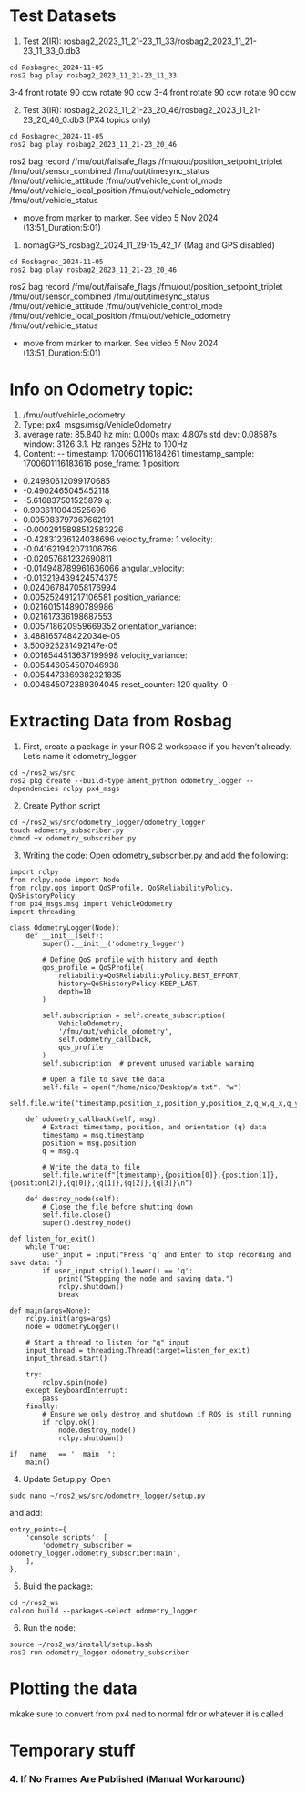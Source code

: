 
# Test Datasets

1. Test 2(IR): rosbag2_2023_11_21-23_11_33/rosbag2_2023_11_21-23_11_33_0.db3
```Shell
cd Rosbagrec_2024-11-05
ros2 bag play rosbag2_2023_11_21-23_11_33
```
3-4 front
rotate 90 ccw
rotate 90 ccw
3-4 front
rotate 90 ccw
rotate 90 ccw


2. Test 3(IR): rosbag2_2023_11_21-23_20_46/rosbag2_2023_11_21-23_20_46_0.db3 (PX4 topics only) 
```Shell
cd Rosbagrec_2024-11-05
ros2 bag play rosbag2_2023_11_21-23_20_46
```
ros2 bag record /fmu/out/failsafe_flags /fmu/out/position_setpoint_triplet /fmu/out/sensor_combined /fmu/out/timesync_status /fmu/out/vehicle_attitude /fmu/out/vehicle_control_mode /fmu/out/vehicle_local_position /fmu/out/vehicle_odometry /fmu/out/vehicle_status
- move from marker to marker. See video 5 Nov 2024 (13:51_Duration:5:01)


1. nomagGPS_rosbag2_2024_11_29-15_42_17 (Mag and GPS disabled)
```Shell
cd Rosbagrec_2024-11-05
ros2 bag play rosbag2_2023_11_21-23_20_46
```
ros2 bag record /fmu/out/failsafe_flags /fmu/out/position_setpoint_triplet /fmu/out/sensor_combined /fmu/out/timesync_status /fmu/out/vehicle_attitude /fmu/out/vehicle_control_mode /fmu/out/vehicle_local_position /fmu/out/vehicle_odometry /fmu/out/vehicle_status
- move from marker to marker. See video 5 Nov 2024 (13:51_Duration:5:01)

# Info on Odometry topic:

1. /fmu/out/vehicle_odometry
2. Type: px4_msgs/msg/VehicleOdometry
3. average rate: 85.840 hz
	min: 0.000s max: 4.807s std dev: 0.08587s window: 3126
		3.1. Hz ranges 52Hz to 100Hz
4. Content:
--
timestamp: 1700601116184261
timestamp_sample: 1700601116183616
pose_frame: 1
position:
- 0.24980612099170685
- -0.4902465045452118
- -5.616837501525879
q:
- 0.9036110043525696
- 0.005983797367662191
- -0.0002915898512583226
- -0.42831236124038696
velocity_frame: 1
velocity:
- -0.041621942073106766
- -0.02057681232690811
- -0.014948789961636066
angular_velocity:
- -0.013219439424574375
- 0.024067847058176994
- 0.005252491217106581
position_variance:
- 0.021601514890789986
- 0.021617336198687553
- 0.005718620959669352
orientation_variance:
- 3.488165748422034e-05
- 3.500925231492147e-05
- 0.0016544513637199998
velocity_variance:
- 0.005446054507046938
- 0.0054473369382321835
- 0.004645072389394045
reset_counter: 120
quality: 0
--
# Extracting Data from Rosbag
1. First, create a package in your ROS 2 workspace if you haven’t already. Let’s name it odometry_logger
```Shell
cd ~/ros2_ws/src
ros2 pkg create --build-type ament_python odometry_logger --dependencies rclpy px4_msgs
```

2. Create Python script
```Shell
cd ~/ros2_ws/src/odometry_logger/odometry_logger
touch odometry_subscriber.py
chmod +x odometry_subscriber.py
```

3. Writing the code: Open odometry_subscriber.py and add the following:
```Shell
import rclpy
from rclpy.node import Node
from rclpy.qos import QoSProfile, QoSReliabilityPolicy, QoSHistoryPolicy
from px4_msgs.msg import VehicleOdometry
import threading

class OdometryLogger(Node):
    def __init__(self):
        super().__init__('odometry_logger')
        
        # Define QoS profile with history and depth 
        qos_profile = QoSProfile(
			reliability=QoSReliabilityPolicy.BEST_EFFORT,
			history=QoSHistoryPolicy.KEEP_LAST,
			depth=10
		)
        
        self.subscription = self.create_subscription(
            VehicleOdometry,
            '/fmu/out/vehicle_odometry',
            self.odometry_callback,
            qos_profile
        )
        self.subscription  # prevent unused variable warning

        # Open a file to save the data
        self.file = open("/home/nico/Desktop/a.txt", "w")
        self.file.write("timestamp,position_x,position_y,position_z,q_w,q_x,q_y,q_z\n")

    def odometry_callback(self, msg):
        # Extract timestamp, position, and orientation (q) data
        timestamp = msg.timestamp
        position = msg.position
        q = msg.q

        # Write the data to file
        self.file.write(f"{timestamp},{position[0]},{position[1]},{position[2]},{q[0]},{q[1]},{q[2]},{q[3]}\n")

    def destroy_node(self):
        # Close the file before shutting down
        self.file.close()
        super().destroy_node()

def listen_for_exit():
    while True:
        user_input = input("Press 'q' and Enter to stop recording and save data: ")
        if user_input.strip().lower() == 'q':
            print("Stopping the node and saving data.")
            rclpy.shutdown()
            break

def main(args=None):
    rclpy.init(args=args)
    node = OdometryLogger()

    # Start a thread to listen for "q" input
    input_thread = threading.Thread(target=listen_for_exit)
    input_thread.start()

    try:
        rclpy.spin(node)
    except KeyboardInterrupt:
        pass
    finally:
        # Ensure we only destroy and shutdown if ROS is still running
        if rclpy.ok():
            node.destroy_node()
            rclpy.shutdown()

if __name__ == '__main__':
    main()

```

4. Update Setup.py. Open
```Shell
sudo nano ~/ros2_ws/src/odometry_logger/setup.py
```
and add:
```Shell
entry_points={
    'console_scripts': [
        'odometry_subscriber = odometry_logger.odometry_subscriber:main',
    ],
},

```

5. Build the package:
```Shell
cd ~/ros2_ws
colcon build --packages-select odometry_logger
```

6. Run the node:
```Shell
source ~/ros2_ws/install/setup.bash
ros2 run odometry_logger odometry_subscriber
```





# Plotting the data


mkake sure to convert from px4 ned to normal fdr or whatever it is called












# Temporary stuff

### 4. **If No Frames Are Published (Manual Workaround)**

